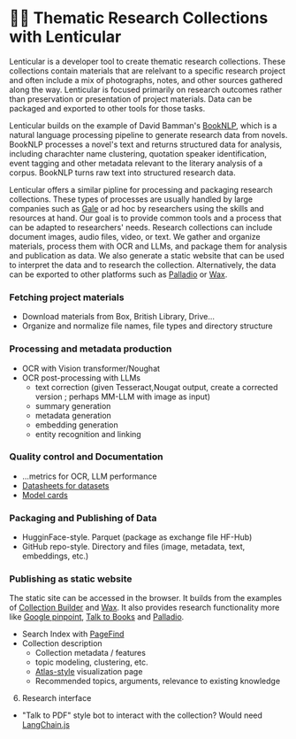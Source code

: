# 😶‍🌫️ Thematic Research Collections with Lenticular

Lenticular is a developer tool to create thematic research collections. These collections contain materials that are relelvant to a specific research project and often include a mix of photographs, notes, and other sources gathered along the way. Lenticular is focused primarily on research outcomes rather than preservation or presentation of project materials. Data can be packaged and exported to other tools for those tasks. 

Lenticular builds on the example of David Bamman's [BookNLP](https://github.com/booknlp/booknlp), which is a natural language processing pipeline to generate research data from novels. BookNLP processes a novel's text and returns structured data for analysis, including charachter name clustering, quotation speaker identification, event tagging and other metadata relevant to the literary analysis of a corpus. BookNLP turns raw text into structured research data. 

Lenticular offers a similar pipline for processing and packaging research collections. These types of processes are usually handled by large companies such as [Gale](https://www.gale.com/intl/archives-explored/behind-the-scenes/creating-a-digital-archive-technical) or ad hoc by researchers using the skills and resources at hand. Our goal is to provide common tools and a process that can be adapted to researchers' needs. Research collections can include document images, audio files, video, or text. We gather and organize materials, process them with OCR and LLMs, and package them for analysis and publication as data. We also generate a static website that can be used to interpret the data and to research the collection. Alternatively, the data can be exported to other platforms such as [Palladio](https://hdlab.stanford.edu/palladio/) or [Wax](https://minicomp.github.io/wax/).


### Fetching project materials
- Download materials from Box, British Library, Drive...
- Organize and normalize file names, file types and directory structure

### Processing and metadata production
- OCR with Vision transformer/Noughat 
- OCR post-processing with LLMs
  - text correction (given Tesseract,Nougat output, create a corrected version ; perhaps MM-LLM with image as input)
  - summary generation
  - metadata generation
  - embedding generation 
  - entity recognition and linking 
### Quality control and Documentation
  - ...metrics for OCR, LLM performance
  - [Datasheets for datasets](https://arxiv.org/abs/1803.09010)
  - [Model cards](https://huggingface.co/docs/hub/model-cards)
### Packaging and Publishing of Data 
- HugginFace-style. Parquet (package as exchange file HF-Hub)
- GitHub repo-style. Directory and files (image, metadata, text, embeddings, etc.)

### Publishing as static website 
The static site can be accessed in the browser. It builds from the examples of [Collection Builder](https://collectionbuilder.github.io/) and [Wax](https://minicomp.github.io/wax/). It also provides research functionality more like [Google pinpoint](https://journaliststudio.google.com/pinpoint/about), [Talk to Books](https://books.google.com/talktobooks/) and [Palladio](https://hdlab.stanford.edu/palladio/).
-  Search Index with [PageFind](https://pagefind.app/)
- Collection description
  - Collection metadata / features
  - topic modeling, clustering, etc.
  - [Atlas-style](https://atlas.nomic.ai/) visualization page
  - Recommended topics, arguments, relevance to existing knowledge
6. Research interface
  - "Talk to PDF" style bot to interact with the collection? Would need [LangChain.js](https://js.langchain.com/docs/get_started/introduction) 
